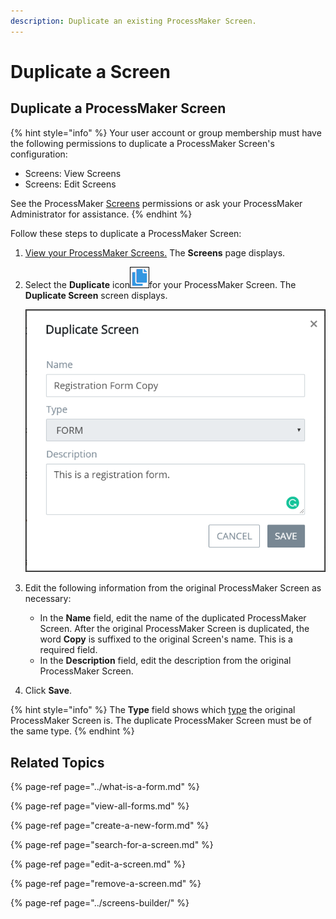 ```yaml
---
description: Duplicate an existing ProcessMaker Screen.
---
```


# Duplicate a Screen

## Duplicate a ProcessMaker Screen

{% hint style="info" %}
Your user account or group membership must have the following permissions to duplicate a ProcessMaker Screen's configuration:

* Screens: View Screens
* Screens: Edit Screens

See the ProcessMaker [Screens](../../../processmaker-administration/permission-descriptions-for-users-and-groups.md#screens) permissions or ask your ProcessMaker Administrator for assistance.
{% endhint %}

Follow these steps to duplicate a ProcessMaker Screen:

1. [View your ProcessMaker Screens.](view-all-forms.md) The **Screens** page displays.
2. Select the **Duplicate** icon![](../../../.gitbook/assets/duplicate-script-processes.png)for your ProcessMaker Screen. The **Duplicate Screen** screen displays.  

   ![](../../../.gitbook/assets/duplicate-screen-screen-processes.png)

3. Edit the following information from the original ProcessMaker Screen as necessary:
   * In the **Name** field, edit the name of the duplicated ProcessMaker Screen. After the original ProcessMaker Screen is duplicated, the word **Copy** is suffixed to the original Screen's name. This is a required field.
   * In the **Description** field, edit the description from the original ProcessMaker Screen.
4. Click **Save**.

{% hint style="info" %}
The **Type** field shows which [type](../screens-builder/types-for-screens.md) the original ProcessMaker Screen is. The duplicate ProcessMaker Screen must be of the same type.
{% endhint %}

## Related Topics

{% page-ref page="../what-is-a-form.md" %}

{% page-ref page="view-all-forms.md" %}

{% page-ref page="create-a-new-form.md" %}

{% page-ref page="search-for-a-screen.md" %}

{% page-ref page="edit-a-screen.md" %}

{% page-ref page="remove-a-screen.md" %}

{% page-ref page="../screens-builder/" %}

